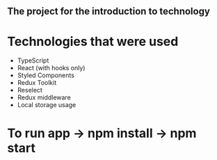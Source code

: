 ## The project for the introduction to technology

# Technologies that were used

- TypeScript
- React (with hooks only)
- Styled Components
- Redux Toolkit
- Reselect
- Redux middleware
- Local storage usage

# To run app -> npm install -> npm start
